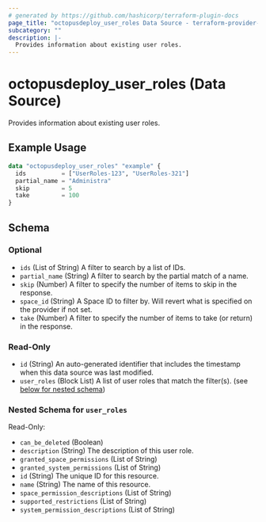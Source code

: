 ```yaml
---
# generated by https://github.com/hashicorp/terraform-plugin-docs
page_title: "octopusdeploy_user_roles Data Source - terraform-provider-octopusdeploy"
subcategory: ""
description: |-
  Provides information about existing user roles.
---
```


# octopusdeploy_user_roles (Data Source)

Provides information about existing user roles.

## Example Usage

```terraform
data "octopusdeploy_user_roles" "example" {
  ids          = ["UserRoles-123", "UserRoles-321"]
  partial_name = "Administra"
  skip         = 5
  take         = 100
}
```

<!-- schema generated by tfplugindocs -->
## Schema

### Optional

- `ids` (List of String) A filter to search by a list of IDs.
- `partial_name` (String) A filter to search by the partial match of a name.
- `skip` (Number) A filter to specify the number of items to skip in the response.
- `space_id` (String) A Space ID to filter by. Will revert what is specified on the provider if not set.
- `take` (Number) A filter to specify the number of items to take (or return) in the response.

### Read-Only

- `id` (String) An auto-generated identifier that includes the timestamp when this data source was last modified.
- `user_roles` (Block List) A list of user roles that match the filter(s). (see [below for nested schema](#nestedblock--user_roles))

<a id="nestedblock--user_roles"></a>
### Nested Schema for `user_roles`

Read-Only:

- `can_be_deleted` (Boolean)
- `description` (String) The description of this user role.
- `granted_space_permissions` (List of String)
- `granted_system_permissions` (List of String)
- `id` (String) The unique ID for this resource.
- `name` (String) The name of this resource.
- `space_permission_descriptions` (List of String)
- `supported_restrictions` (List of String)
- `system_permission_descriptions` (List of String)
